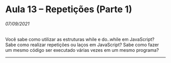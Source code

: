 # Aula 13 – Repetições (Parte 1)

###### 07/09/2021

Você sabe como utilizar as estruturas while e do..while em JavaScript? Sabe como realizar repetições ou laços em JavaScript? Sabe como fazer um mesmo código ser executado várias vezes em um mesmo programa?

------

